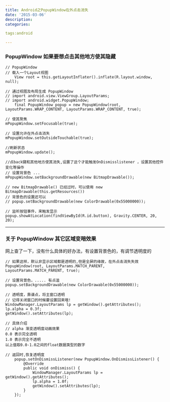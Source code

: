 ```yaml
---
title: Android之PopupWindow在外点击消失
date: '2015-03-06'
description:
categories:

tags:android

---
```


### PopupWindow 如果要想点击其他地方使其隐藏

>

	// PopupWindow
	// 载入一个Layout视图
        View root = this.getLayoutInflater().inflate(R.layout.window, null);

	// 通过视图及布局生成 PopupWindow
	// import android.view.ViewGroup.LayoutParams;
	// import android.widget.PopupWindow;
        final PopupWindow popup = new PopupWindow(root, LayoutParams.WRAP_CONTENT, LayoutParams.WRAP_CONTENT, true);

	// 使其聚焦 
	mPopupWindow.setFocusable(true); 

	// 设置允许在外点击消失 
	mPopupWindow.setOutsideTouchable(true); 

	//刷新状态 
	mPopupWindow.update(); 

	//点back键和其他地方使其消失,设置了这个才能触发OnDismisslistener ，设置其他控件变化等操作 
	// 设置背景色 ...
	mPopupWindow.setBackgroundDrawable(new BitmapDrawable()); 

	// new BitmapDrawable() 已经过时，可以使用 new BitmapDrawable(this.getResources())
	// 背景色的设置还可以
	// popup.setBackgroundDrawable(new ColorDrawable(0x55000000));

	// 监听按钮事件，来触发显示
	popup.showAtLocation(findViewById(R.id.button), Gravity.CENTER, 20, 20);

---

### 关于 PopupWindow 其它区域变暗效果

>

网上查了一下，没有什么具体的好办法，有设置背景色的，有调节透明度的

>

	// 如果这样，默认非显示区域都是透明的,但是全屏的缘故，在外点击消失失效
	PopupWindow(root, LayoutParams.MATCH_PARENT, LayoutParams.MATCH_PARENT, true);

	// 设置背景色，..... 有点滥
	popup.setBackgroundDrawable(new ColorDrawable(0x55000000));
	
	// 透明度，靠谱点，将主窗口透明
	// 记得关闭窗口的时候要设置回来哦!
	WindowManager.LayoutParams lp = getWindow().getAttributes();
	lp.alpha = 0.3f;
	getWindow().setAttributes(lp);

	// 具体介绍
	// alpha 渐变透明度动画效果
	0.0 表示完全透明
	1.0 表示完全不透明
	以上值取0.0-1.0之间的float数据类型的数字

	// 返回时,恢复透明度
        popup.setOnDismissListener(new PopupWindow.OnDismissListener() {
            @Override
            public void onDismiss() {
                WindowManager.LayoutParams lp = getWindow().getAttributes();
                lp.alpha = 1.0f;
                getWindow().setAttributes(lp);
            }
        });

